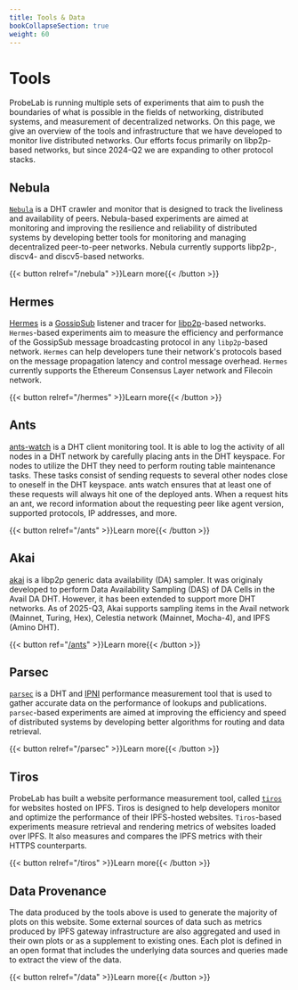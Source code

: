 ```yaml
---
title: Tools & Data
bookCollapseSection: true
weight: 60
---
```


# Tools

ProbeLab is running multiple sets of experiments that aim to push the boundaries of what is possible in the fields of networking, distributed systems, and measurement of decentralized networks. On this page, we give an overview of the tools and infrastructure that we have developed to monitor live distributed networks. Our efforts focus primarily on libp2p-based networks, but since 2024-Q2 we are expanding to other protocol stacks.

## Nebula

[`Nebula`](https://github.com/dennis-tra/nebula) is a DHT crawler and monitor that is designed to track the liveliness and availability of peers. Nebula-based experiments are aimed at monitoring and improving the resilience and reliability of distributed systems by developing better tools for monitoring and managing decentralized peer-to-peer networks. Nebula currently supports libp2p-, discv4- and discv5-based networks.

{{< button relref="/nebula" >}}Learn more{{< /button >}}

## Hermes

[Hermes](https://github.com/probe-lab/hermes) is a [GossipSub](https://docs.libp2p.io/concepts/pubsub/overview/) listener and tracer for [libp2p](https://libp2p.io/)-based networks. `Hermes`-based experiments aim to measure the efficiency and performance of the GossipSub message broadcasting protocol in any `libp2p`-based network. `Hermes` can help developers tune their network's protocols based on the message propagation latency and control message overhead. `Hermes` currently supports the Ethereum Consensus Layer network and Filecoin network.

{{< button relref="/hermes" >}}Learn more{{< /button >}}

## Ants

[ants-watch](https://github.com/probe-lab/ants-watch) is a DHT client monitoring tool. It is able to log the activity of all nodes in a DHT network by carefully placing ants in the DHT keyspace. For nodes to utilize the DHT they need to perform routing table maintenance tasks. These tasks consist of sending requests to several other nodes close to oneself in the DHT keyspace. ants watch ensures that at least one of these requests will always hit one of the deployed ants. When a request hits an ant, we record information about the requesting peer like agent version, supported protocols, IP addresses, and more.  

{{< button relref="/ants" >}}Learn more{{< /button >}}

## Akai 

[akai](https://github.com/probe-lab/akai) is a libp2p generic data availability (DA) sampler. It was originaly developed to perform Data Availability Sampling (DAS) of DA Cells in the Avail DA DHT. However, it has been extended to support more DHT networks. As of 2025-Q3, Akai supports sampling items in the Avail network (Mainnet, Turing, Hex), Celestia network (Mainnet, Mocha-4), and IPFS (Amino DHT).

{{< button ref="[/ants](https://github.com/probe-lab/akai)" >}}Learn more{{< /button >}}

## Parsec

[`parsec`](https://github.com/probe-lab/parsec) is a DHT and [IPNI](https://cid.contact/) performance measurement tool that is used to gather accurate data on the performance of lookups and publications. `parsec`-based experiments are aimed at improving the efficiency and speed of distributed systems by developing better algorithms for routing and data retrieval.

{{< button relref="/parsec" >}}Learn more{{< /button >}}

## Tiros

ProbeLab has built a website performance measurement tool, called [`tiros`](https://github.com/probe-lab/tiros) for websites hosted on IPFS. Tiros is designed to help developers monitor and optimize the performance of their IPFS-hosted websites. `Tiros`-based experiments measure retrieval and rendering metrics of websites loaded over IPFS. It also measures and compares the IPFS metrics with their HTTPS counterparts.

{{< button relref="/tiros" >}}Learn more{{< /button >}}

## Data Provenance

The data produced by the tools above is used to generate the majority of plots on this website. Some external sources of data such as metrics produced by 
IPFS gateway infrastructure are also aggregated and used in their own plots or as a supplement to existing ones. Each plot is defined in an open format that includes the underlying data sources and queries made to extract the view of the data.

{{< button relref="/data" >}}Learn more{{< /button >}}
